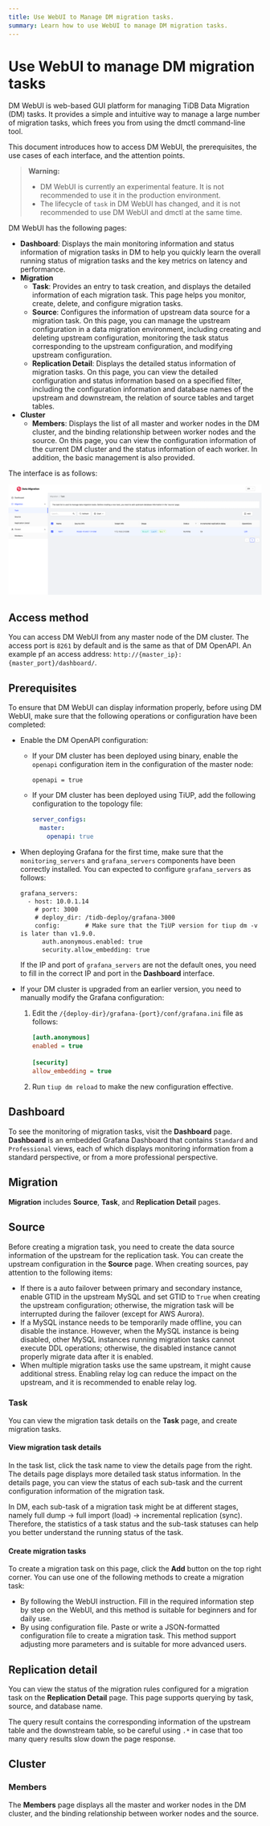 ```yaml
---
title: Use WebUI to Manage DM migration tasks.
summary: Learn how to use WebUI to manage DM migration tasks.
---
```


# Use WebUI to manage DM migration tasks

DM WebUI is web-based GUI platform for managing TiDB Data Migration (DM) tasks. It provides a simple and intuitive way to manage a large number of migration tasks, which frees you from using the dmctl command-line tool.

This document introduces how to access DM WebUI, the prerequisites, the use cases of each interface, and the attention points.

> **Warning:**
>
> - DM WebUI is currently an experimental feature. It is not recommended to use it in the production environment.
> - The lifecycle of `task` in DM WebUI has changed, and it is not recommended to use DM WebUI and dmctl at the same time.

DM WebUI has the following pages:

- **Dashboard**: Displays the main monitoring information and status information of migration tasks in DM to help you quickly learn the overall running status of migration tasks and the key metrics on latency and performance.
- **Migration**
    - **Task**: Provides an entry to task creation, and displays the detailed information of each migration task. This page helps you monitor, create, delete, and configure migration tasks.
    - **Source**: Configures the information of upstream data source for a migration task. On this page, you can manage the upstream configuration in a data migration environment, including creating and deleting upstream configuration, monitoring the task status corresponding to the upstream configuration, and modifying upstream configuration.
    - **Replication Detail**: Displays the detailed status information of migration tasks. On this page,  you can view the detailed configuration and status information based on a specified filter, including the configuration information and database names of the upstream and downstream, the relation of source tables and target tables.
- **Cluster**
    - **Members**: Displays the list of all master and worker nodes in the DM cluster, and the binding relationship between worker nodes and the source. On this page, you can view the configuration information of the current DM cluster and the status information of each worker. In addition, the basic management is also provided.

The interface is as follows:

![webui](/media/dm/dm-webui-preview-en.png)

## Access method

You can access DM WebUI from any master node of the DM cluster. The access port is `8261` by default and is the same as that of DM OpenAPI. An example pf an access address: `http://{master_ip}:{master_port}/dashboard/`.

## Prerequisites

To ensure that DM WebUI can display information properly, before using DM WebUI, make sure that the following operations or configuration have been completed:

+ Enable the DM OpenAPI configuration:

    - If your DM cluster has been deployed using binary, enable the `openapi` configuration item in the configuration of the master node:

        ```
        openapi = true
        ```

    - If your DM cluster has been deployed using TiUP, add the following configuration to the topology file:

        ```yaml
        server_configs:
          master:
            openapi: true
        ```

+ When deploying Grafana for the first time, make sure that the `monitoring_servers` and `grafana_servers` components have been correctly installed. You can expected to configure `grafana_servers` as follows:

    ```
    grafana_servers:
      - host: 10.0.1.14
        # port: 3000
        # deploy_dir: /tidb-deploy/grafana-3000
        config:       # Make sure that the TiUP version for tiup dm -v is later than v1.9.0.
          auth.anonymous.enabled: true
          security.allow_embedding: true
    ```

    If the IP and port of `grafana_servers` are not the default ones, you need to fill in the correct IP and port in the **Dashboard** interface.

+ If your DM cluster is upgraded from an earlier version, you need to manually modify the Grafana configuration:

    1. Edit the `/{deploy-dir}/grafana-{port}/conf/grafana.ini` file as follows:

        ```ini
        [auth.anonymous]
        enabled = true

        [security]
        allow_embedding = true
        ```

    2. Run `tiup dm reload` to make the new configuration effective.

## Dashboard

To see the monitoring of migration tasks, visit the **Dashboard** page. **Dashboard** is an embedded Grafana Dashboard that contains `Standard` and `Professional` views, each of which displays monitoring information from a standard perspective, or from a more professional perspective.

## Migration

**Migration** includes **Source**, **Task**, and **Replication Detail** pages.

## Source

Before creating a migration task, you need to create the data source information of the upstream for the replication task. You can create the upstream configuration in the **Source** page. When creating sources, pay attention to the following items:

- If there is a auto failover between primary and secondary instance, enable GTID in the upstream MySQL and set GTID to `True` when creating the upstream configuration; otherwise, the migration task will be interrupted during the failover (except for AWS Aurora).
- If a MySQL instance needs to be temporarily made offline, you can disable the instance. However, when the MySQL instance is being disabled, other MySQL instances running migration tasks cannot execute DDL operations; otherwise, the disabled instance cannot properly migrate data after it is enabled.
- When multiple migration tasks use the same upstream, it might cause additional stress. Enabling relay log can reduce the impact on the upstream, and it is recommended to enable relay log.

### Task

You can view the migration task details on the **Task** page, and create migration tasks.

#### View migration task details

In the task list, click the task name to view the details page from the right. The details page displays more detailed task status information. In the details page, you can view the status of each sub-task and the current configuration information of the migration task.

In DM, each sub-task of a migration task might be at different stages, namely full dump -> full import (load) -> incremental replication (sync). Therefore, the statistics of a task status and the sub-task statuses can help you better understand the running status of the task.

#### Create migration tasks

To create a migration task on this page, click the **Add** button on the top right corner. You can use one of the following methods to create a migration task:

- By following the WebUI instruction. Fill in the required information step by step on the WebUI, and this method is suitable for beginners and for daily use.
- By using configuration file. Paste or write a JSON-formatted configuration file to create a migration task. This method support adjusting more parameters and is suitable for more advanced users.

## Replication detail

You can view the status of the migration rules configured for a migration task on the **Replication Detail** page. This page supports querying by task, source, and database name.

The query result contains the corresponding information of the upstream table and the downstream table, so be careful using `.*` in case that too many query results slow down the page response.

## Cluster

### Members

The **Members** page displays all the master and worker nodes in the DM cluster, and the binding relationship between worker nodes and the source. 
